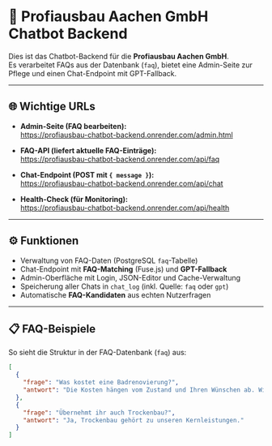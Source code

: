 # 🤖 Profiausbau Aachen GmbH Chatbot Backend

Dies ist das Chatbot-Backend für die **Profiausbau Aachen GmbH**.  
Es verarbeitet FAQs aus der Datenbank (`faq`), bietet eine Admin-Seite zur Pflege und einen Chat-Endpoint mit GPT-Fallback.

---

## 🌐 Wichtige URLs

- **Admin-Seite (FAQ bearbeiten):**  
  <a href="https://profiausbau-chatbot-backend.onrender.com/admin.html" target="_blank">https://profiausbau-chatbot-backend.onrender.com/admin.html</a>
 
- **FAQ-API (liefert aktuelle FAQ-Einträge):**  
  <a href="https://profiausbau-chatbot-backend.onrender.com/api/faq" target="_blank">https://profiausbau-chatbot-backend.onrender.com/api/faq</a>

- **Chat-Endpoint (POST mit `{ message }`):**  
  <a href="https://profiausbau-chatbot-backend.onrender.com/api/chat" target="_blank">https://profiausbau-chatbot-backend.onrender.com/api/chat</a>

- **Health-Check (für Monitoring):**  
  <a href="https://profiausbau-chatbot-backend.onrender.com/api/health" target="_blank">https://profiausbau-chatbot-backend.onrender.com/api/health</a>

---

## ⚙️ Funktionen

- Verwaltung von FAQ-Daten (PostgreSQL `faq`-Tabelle)  
- Chat-Endpoint mit **FAQ-Matching** (Fuse.js) und **GPT-Fallback**  
- Admin-Oberfläche mit Login, JSON-Editor und Cache-Verwaltung  
- Speicherung aller Chats in `chat_log` (inkl. Quelle: `faq` oder `gpt`)  
- Automatische **FAQ-Kandidaten** aus echten Nutzerfragen  

---

## 📋 FAQ-Beispiele

So sieht die Struktur in der FAQ-Datenbank (`faq`) aus:

```json
[
  {
    "frage": "Was kostet eine Badrenovierung?",
    "antwort": "Die Kosten hängen vom Zustand und Ihren Wünschen ab. Wir beraten Sie gern persönlich."
  },
  {
    "frage": "Übernehmt ihr auch Trockenbau?",
    "antwort": "Ja, Trockenbau gehört zu unseren Kernleistungen."
  }
]
